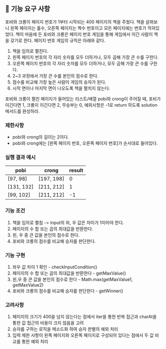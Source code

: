 ## 🚀 기능 요구 사항

포비와 크롱이 페이지 번호가 1부터 시작되는 400 페이지의 책을 주웠다. 책을 살펴보니 왼쪽 페이지는 홀수, 오른쪽 페이지는 짝수 번호이고 모든 페이지에는 번호가 적혀있었다. 책이 마음에 든 포비와 크롱은 페이지 번호 게임을 통해 게임에서 이긴 사람이 책을 갖기로 한다. 페이지 번호 게임의 규칙은 아래와 같다.

1. 책을 임의로 펼친다.
2. 왼쪽 페이지 번호의 각 자리 숫자를 모두 더하거나, 모두 곱해 가장 큰 수를 구한다.
3. 오른쪽 페이지 번호의 각 자리 숫자를 모두 더하거나, 모두 곱해 가장 큰 수를 구한다.
4. 2~3 과정에서 가장 큰 수를 본인의 점수로 한다.
5. 점수를 비교해 가장 높은 사람이 게임의 승자가 된다.
6. 시작 면이나 마지막 면이 나오도록 책을 펼치지 않는다.

포비와 크롱이 펼친 페이지가 들어있는 리스트/배열 pobi와 crong이 주어질 때, 포비가 이긴다면 1, 크롱이 이긴다면 2, 무승부는 0, 예외사항은 -1로 return 하도록 solution 메서드를 완성하라.

### 제한사항

- pobi와 crong의 길이는 2이다.
- pobi와 crong에는 [왼쪽 페이지 번호, 오른쪽 페이지 번호]가 순서대로 들어있다.

### 실행 결과 예시

| pobi | crong | result |
| --- | --- | --- |
| [97, 98] | [197, 198] | 0 |
| [131, 132] | [211, 212] | 1 |
| [99, 102] | [211, 212] | -1 |


### 기능 조건
1. 책을 임의로 펼침 -> input의 좌, 우 값은 차이가 1이어야 한다.
2. 페이지의 수 합 또는 곱의 최대값을 반환한다.
3. 왼, 우 중 큰 값을 본인의 점수로 한다.
4. 포비와 크롱의 점수를 비교해 승자를 판단한다.

### 기능 구현
1. 좌우 값 차이 1 확인 - checkInputCondition()
2. 페이지의 수 합 또는 곱의 최대값을 반환한다 - getMaxValue()
3. 왼,우 중 큰 값을 본인의 점수로 한다 - Math.max(getMaxValue1, getMaxValue2)
4. 포비와 크롱의 점수를 비교해 승자를 판단한다 - getWinner()

### 고려사항
1. 페이지의 크기가 400을 넘지 않는다는 점에서 iter을 통한 반복 접근과 charAt을 통한 값 접근의 비용이 크지 않음을 고려
2. 승자를 구하는 로직을 메소드화 하여 승자 판별의 예외 처리
3. 입력 제한 사항이 왼쪽 페이지와 오른쪽 페이지로 구성되어 있다는 점에서 두 값 비교를 통한 예외 처리
